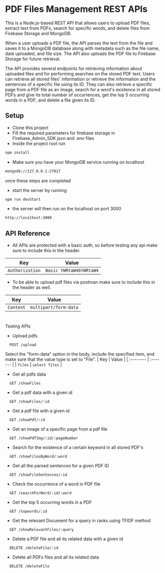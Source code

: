 
# PDF Files Management REST APIs 
This is a Node.js-based REST API that allows users to upload PDF files, extract text from PDFs, search for specific words, and delete files from Firebase Storage and MongoDB.

When a user uploads a PDF file, the API parses the text from the file and saves it to a MongoDB database along with metadata such as the file name, date uploaded, and file size. The API also uploads the PDF file to Firebase Storage for future retrieval.

The API provides several endpoints for retrieving information about uploaded files and for performing searches on the stored PDF text. Users can retrieve all stored files' information or retrieve the information and the sentences of a specific file using its ID. They can also retrieve a specific page from a PDF file as an image, search for a word's existence in all stored PDFs and give its total number of occurrences, get the top 5 occurring words in a PDF, and delete a file given its ID.

## Setup
- Clone this project 
- Fill the required parameters for firebase storage in Firebase_Admin_SDK.json and .env files
- Inside the project root run

```bash
npm install
```
- Make sure you have your MongoDB service running on localhost
```bash
mongodb://127.0.0.1:27017
```

once these steps are completed 
- start the server by running
```bash
npm run devStart
```
- the server will then run on the localhost on port 3000
```bash
http://localhost:3000
```

## API Reference

- All APIs are protected with a basic auth, so before testing any api make sure to include this in the header.


| Key           | Value         |
| ------------- | ------------- |
| `Authorization`  | `Basic YWRtaW46YWRtaW4`  |

- To be able to upload pdf files via postman make sure to include this in the header as well.


| Key           | Value         |
| ------------- | ------------- |
| `Content`  | `multipart/form-data`  |


#
Testing APIs
- Upload pdfs

```
  POST /upload
```

Select the "form-data" option in the body, include the specified item, and make sure that the value type is set to "File".
| Key | Value     |
| :-------- | :------- |
| `files` | `select files` |

- Get all pdfs data

```
  GET /showFiles
```
- Get a pdf data with a given id

```
  GET /showFiles/:id
```
- Get a pdf file with a given id
```
  GET /showPdf/:id
```

- Get an image of a specific page from a pdf file

```
  GET /showPdfImg/:id/:pageNumber
```

- Search for the existence of a certain keyword in all stored PDF's
```
  GET /showFilesByWord/:word
```

- Get all the parsed sentences for a given PDF ID
```
  GET /showFileSentences/:id
```

- Check the occurrence of a word in PDF file
```
  GET /searchForWord/:id/:word
```

- Get the top 5 occurring words in a PDF
```
  GET /topwords/:id
```

- Get the relevant Document for a query in ranks using TFIDF method
```
  GET /showRelevantFiles/:query
```

- Delete a PDF file and all its related data with a given id
```
  DELETE /deleteFile/:id
```

- Delete all PDFs files and all its related data
```
  DELETE /deleteFile
```



